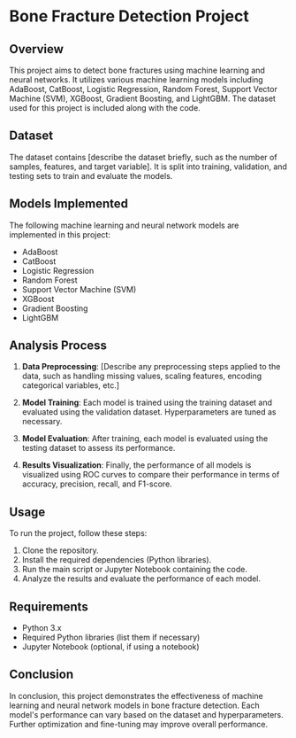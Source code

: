 
# Bone Fracture Detection Project

## Overview
This project aims to detect bone fractures using machine learning and neural networks. It utilizes various machine learning models including AdaBoost, CatBoost, Logistic Regression, Random Forest, Support Vector Machine (SVM), XGBoost, Gradient Boosting, and LightGBM. The dataset used for this project is included along with the code.

## Dataset
The dataset contains [describe the dataset briefly, such as the number of samples, features, and target variable]. It is split into training, validation, and testing sets to train and evaluate the models.

## Models Implemented
The following machine learning and neural network models are implemented in this project:

- AdaBoost
- CatBoost
- Logistic Regression
- Random Forest
- Support Vector Machine (SVM)
- XGBoost
- Gradient Boosting
- LightGBM

## Analysis Process
1. **Data Preprocessing**: [Describe any preprocessing steps applied to the data, such as handling missing values, scaling features, encoding categorical variables, etc.]

2. **Model Training**: Each model is trained using the training dataset and evaluated using the validation dataset. Hyperparameters are tuned as necessary.

3. **Model Evaluation**: After training, each model is evaluated using the testing dataset to assess its performance.

4. **Results Visualization**: Finally, the performance of all models is visualized using ROC curves to compare their performance in terms of accuracy, precision, recall, and F1-score.

## Usage
To run the project, follow these steps:
1. Clone the repository.
2. Install the required dependencies (Python libraries).
3. Run the main script or Jupyter Notebook containing the code.
4. Analyze the results and evaluate the performance of each model.

## Requirements
- Python 3.x
- Required Python libraries (list them if necessary)
- Jupyter Notebook (optional, if using a notebook)



## Conclusion
In conclusion, this project demonstrates the effectiveness of machine learning and neural network models in bone fracture detection. Each model's performance can vary based on the dataset and hyperparameters. Further optimization and fine-tuning may improve overall performance.

